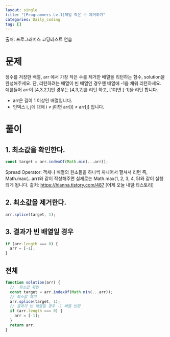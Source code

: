 ```yaml
---
layout: single
title: "[Programmers Lv.1]제일 작은 수 제거하기"
categories: Daily_coding
tag: []
---
```


출처: 프로그래머스 코딩테스트 연습

# 문제

정수를 저장한 배열, arr 에서 가장 작은 수를 제거한 배열을 리턴하는 함수, solution을 완성해주세요. 단, 리턴하려는 배열이 빈 배열인 경우엔 배열에 -1을 채워 리턴하세요. 예를들어 arr이 [4,3,2,1]인 경우는 [4,3,2]를 리턴 하고, [10]면 [-1]을 리턴 합니다.

- arr은 길이 1 이상인 배열입니다.
- 인덱스 i, j에 대해 i ≠ j이면 arr[i] ≠ arr[j] 입니다.

# 풀이

## 1. 최소값을 확인한다.

```javascript
const target = arr.indexOf(Math.min(...arr));
```

Spread Operator: 객체나 배열의 원소들을 하나씩 꺼내어서 펼쳐서 리턴
즉, Math.max(...arr)와 같이 작성해주면 실제로는 Math.max(1, 2, 3, 4, 5)와 같이 실행되게 됩니다.
출처: https://hianna.tistory.com/487 [어제 오늘 내일:티스토리]

## 2. 최소값을 제거한다.

```javascript
arr.splice(target, 1);
```

## 3. 결과가 빈 배열일 경우

```javascript
if (arr.length === 0) {
  arr = [-1];
}
```

## 전체

```javascript
function solution(arr) {
  //  최소값 확인
  const target = arr.indexOf(Math.min(...arr));
  // 최소값 제거
  arr.splice(target, 1);
  // 결과가 빈 배열일 경우 -1 배열 반환
  if (arr.length === 0) {
    arr = [-1];
  }
  return arr;
}
```
